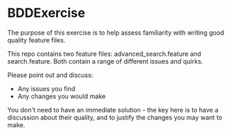 # BDDExercise

The purpose of this exercise is to help assess familiarity with writing good quality feature files.

This repo contains two feature files: advanced_search.feature and search.feature. Both contain a range of different issues and quirks.

Please point out and discuss:

* Any issues you find
* Any changes you would make

You don't need to have an immediate solution - the key here is to have a discussion about their quality, and to justify the changes you may want to make.  
